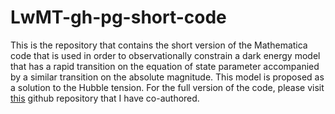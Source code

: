 # LwMT-gh-pg-short-code

This is the repository that contains the short version of the Mathematica code that is used in order to observationally constrain a dark energy model that has a rapid transition on the equation of state parameter accompanied by a similar transition on the absolute magnitude. This model is proposed as a solution to the Hubble tension. For the full version of the code, please visit [this](https://github.com/GeorgeAlestas/LwMPT) github repository that I have co-authored.
